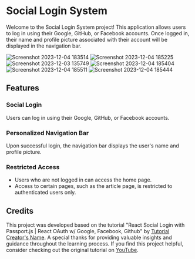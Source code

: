# Social Login System
Welcome to the Social Login System project!
This application allows users to log in using their Google, 
GitHub, or Facebook accounts. 
Once logged in, their name and profile picture associated with their account 
will be displayed in the navigation bar.

![Screenshot 2023-12-04 183514](https://github.com/Danita0023/SocialLoginSystem-2-/assets/146582665/c082edc6-d75a-40d9-b582-90aa8feff59b)
![Screenshot 2023-12-04 185225](https://github.com/Danita0023/SocialLoginSystem-2-/assets/146582665/54bef00e-c783-49a0-8e45-ecae1cae5c48)
![Screenshot 2023-12-03 135749](https://github.com/Danita0023/SocialLoginSystem-2-/assets/146582665/d7b6573d-7fef-4b15-b71c-0941cd11abf9)
![Screenshot 2023-12-04 185404](https://github.com/Danita0023/SocialLoginSystem-2-/assets/146582665/2a974fe6-93d9-4138-b0d9-0618f417d005)
![Screenshot 2023-12-04 185511](https://github.com/Danita0023/SocialLoginSystem-2-/assets/146582665/e1942d75-b165-4a71-b4d6-3932e2ae956b)
![Screenshot 2023-12-04 185444](https://github.com/Danita0023/SocialLoginSystem-2-/assets/146582665/fa286801-b34c-4762-bf47-4573d23882de)






## Features
### Social Login
Users can log in using their Google, GitHub, or Facebook accounts.
### Personalized Navigation Bar
Upon successful login, the navigation bar displays the user's name and profile picture.
### Restricted Access
- Users who are not logged in can access the home page.
- Access to certain pages, such as the article page, is restricted to authenticated users only.

## Credits
This project was developed based on the tutorial
"React Social Login with Passport.js | React OAuth w/ Google, Facebook, Github" by [Tutorial Creator's Name](https://youtu.be/7K9kDrtc4S8?si=MFzaU-zUEVSSbeS3). 
A special thanks for providing valuable insights and guidance throughout the learning process.
If you find this project helpful, consider checking out the original tutorial on [YouTube](https://youtu.be/7K9kDrtc4S8?si=MFzaU-zUEVSSbeS3).
